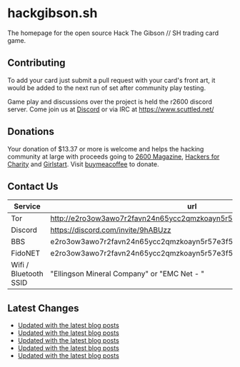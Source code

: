 # hackgibson.sh
The homepage for the open source Hack The Gibson // SH trading card game.


## Contributing

To add your card just submit a pull request with your card's front art, it would be added to the next run of set after community play testing.

Game play and discussions over the project is held the r2600 discord server. Come join us at [Discord](https://discord.com/invite/9hABUzz) or via IRC at https://www.scuttled.net/


## Donations

Your donation of $13.37 or more is welcome and helps the hacking community at large with proceeds going to [2600 Magazine](https://2600.com/), [Hackers for Charity](https://hackersforcharity.org) and [Girlstart](https://girlstart.org).  Visit [buymeacoffee](https://www.buymeacoffee.com/hackgibson.sh) to donate.


## Contact Us

Service | url
-|-
Tor | http://e2ro3ow3awo7r2favn24n65ycc2qmzkoayn5r57e3f56nvjwdcgg32ad.onion
Discord | https://discord.com/invite/9hABUzz
BBS | e2ro3ow3awo7r2favn24n65ycc2qmzkoayn5r57e3f56nvjwdcgg32ad.onion:23
FidoNET | e2ro3ow3awo7r2favn24n65ycc2qmzkoayn5r57e3f56nvjwdcgg32ad.onion:24554
Wifi / Bluetooth SSID | "Ellingson Mineral Company" or "EMC Net - <fidonet address>"

## Latest Changes
<!-- BLOG-POST-LIST:START -->
- [Updated with the latest blog posts](https://github.com/DFW2600/hackgibson.sh/commit/75352e7fe1cdc54982ea92a88a773be7458f17e8)
- [Updated with the latest blog posts](https://github.com/DFW2600/hackgibson.sh/commit/099eac0e25a1b8e30a38e63db09837b364c4062b)
- [Updated with the latest blog posts](https://github.com/DFW2600/hackgibson.sh/commit/44f6cef66e23d55f7dbe008d7b149b03d27839a6)
- [Updated with the latest blog posts](https://github.com/DFW2600/hackgibson.sh/commit/02224b35d7bf2c05f13f62f3d2bbe21b8a23cd83)
- [Updated with the latest blog posts](https://github.com/DFW2600/hackgibson.sh/commit/02d2faa34e26c3e0a1af3e9f1ecb406ce5fce660)
<!-- BLOG-POST-LIST:END -->
